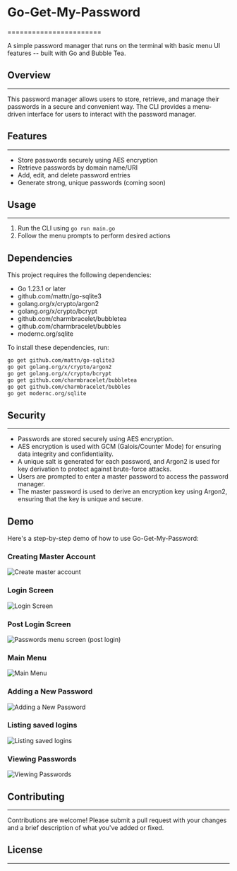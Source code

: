 # Go-Get-My-Password

=======================

A simple password manager that runs on the terminal with basic menu UI features -- built with Go and Bubble Tea.

## Overview

---

This password manager allows users to store, retrieve, and manage their passwords in a secure and convenient way. The CLI provides a menu-driven interface for users to interact with the password manager.

## Features

---

- Store passwords securely using AES encryption
- Retrieve passwords by domain name/URI
- Add, edit, and delete password entries
- Generate strong, unique passwords (coming soon)

## Usage

---

1. Run the CLI using `go run main.go`
2. Follow the menu prompts to perform desired actions

## Dependencies

This project requires the following dependencies:

- Go 1.23.1 or later
- github.com/mattn/go-sqlite3
- golang.org/x/crypto/argon2
- golang.org/x/crypto/bcrypt
- github.com/charmbracelet/bubbletea
- github.com/charmbracelet/bubbles
- modernc.org/sqlite

To install these dependencies, run:

```bash
go get github.com/mattn/go-sqlite3
go get golang.org/x/crypto/argon2
go get golang.org/x/crypto/bcrypt
go get github.com/charmbracelet/bubbletea
go get github.com/charmbracelet/bubbles
go get modernc.org/sqlite
```

## Security

---

- Passwords are stored securely using AES encryption.
- AES encryption is used with GCM (Galois/Counter Mode) for ensuring data integrity and confidentiality.
- A unique salt is generated for each password, and Argon2 is used for key derivation to protect against brute-force attacks.
- Users are prompted to enter a master password to access the password manager.
- The master password is used to derive an encryption key using Argon2, ensuring that the key is unique and secure.

## Demo

Here's a step-by-step demo of how to use Go-Get-My-Password:

### Creating Master Account

![Create master account](demo_images/ggmp_master_register.png)

### Login Screen

![Login Screen](demo_images/ggmp_master_login.png)

### Post Login Screen

![Passwords menu screen (post login)](demo_images/ggmp_pw_menu.png)

### Main Menu

![Main Menu](demo_images/ggmp_main_menu.png)

### Adding a New Password

![Adding a New Password](demo_images/ggmp_save_login.png)

### Listing saved logins

![Listing saved logins](demo_images/ggmp_list_login.png)

### Viewing Passwords

![Viewing Passwords](demo_images/ggmp_get_password.png)

## Contributing

---

Contributions are welcome! Please submit a pull request with your changes and a brief description of what you've added or fixed.

## License

---
